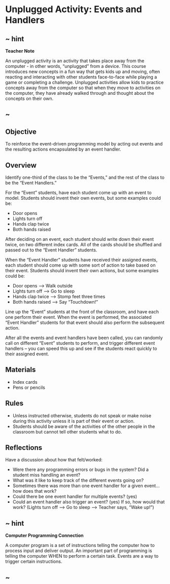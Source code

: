 # Unplugged Activity: Events and Handlers

## ~ hint

**Teacher Note**

An unplugged activity is an activity that takes place away from the computer - in other words, “unplugged” from a device. This course introduces new concepts in a fun way that gets kids up and moving, often reacting and interacting with other students face-to-face while playing a game or completing a challenge. Unplugged activities allow kids to practice concepts away from the computer so that when they move to activities on the computer, they have already walked through and thought about the concepts on their own.

## ~

## Objective

To reinforce the event-driven programming model by acting out events and the resulting actions encapsulated by an event handler.

## Overview

Identify one-third of the class to be the “Events,” and the rest of the class to be the “Event Handlers.”

For the “Event” students, have each student come up with an event to model. Students should invent their own events, but some examples could be:

* Door opens
* Lights turn off
* Hands clap twice
* Both hands raised

After deciding on an event, each student should write down their event twice, on two different index cards. All of the cards should be shuffled and passed out to the “Event Handler” students.

When the “Event Handler” students have received their assigned events, each student should come up with some sort of action to take based on their event. Students should invent their own actions, but some examples could be:

* Door opens --> Walk outside
* Lights turn off --> Go to sleep
* Hands clap twice --> Stomp feet three times
* Both hands raised --> Say “Touchdown!”

Line up the “Event” students at the front of the classroom, and have each one perform their event. When the event is performed, the associated “Event Handler” students for that event should also perform the subsequent action.

After all the events and event handlers have been called, you can randomly call on different “Event” students to perform, and trigger different event handlers – you can speed this up and see if the students react quickly to their assigned event.

## Materials

* Index cards
* Pens or pencils 

## Rules

* Unless instructed otherwise, students do not speak or make noise during this activity unless it is part of their event or action. 
* Students should be aware of the activities of the other people in the classroom but cannot tell other students what to do. 

## Reflections

Have a discussion about how that felt/worked:

* Were there any programming errors or bugs in the system? Did a student miss handling an event?
* What was it like to keep track of the different events going on?
* Sometimes there was more than one event handler for a given event... how does that work?
* Could there be one event handler for multiple events? (yes)
* Could an event handler also trigger an event? (yes) If so, how would that work? (Lights turn off --> Go to sleep --> Teacher says, “Wake up!”)

## ~ hint

**Computer Programming Connection**

A computer program is a set of instructions telling the computer how to process input and deliver output. An important part of programming is telling the computer WHEN to perform a certain task. Events are a way to trigger certain instructions.

## ~